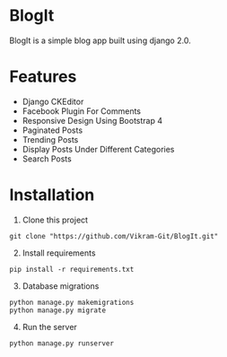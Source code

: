 # BlogIt
BlogIt is a simple blog app built using django 2.0.

# Features 

* Django CKEditor
* Facebook Plugin For Comments
* Responsive Design Using Bootstrap 4
* Paginated Posts 
* Trending Posts
* Display Posts Under Different Categories
* Search Posts

# Installation 

1. Clone this project

```
git clone "https://github.com/Vikram-Git/BlogIt.git"
```

2. Install requirements

```
pip install -r requirements.txt
```

3. Database migrations

```
python manage.py makemigrations
python manage.py migrate
```

4. Run the server

``` 
python manage.py runserver
```

